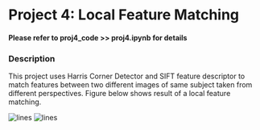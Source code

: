 # Project 4: Local Feature Matching

#### Please refer to proj4_code >> proj4.ipynb for details 

### Description
This project uses Harris Corner Detector and SIFT feature descriptor to match features between two different images of same subject taken from different perspectives.
Figure below shows result of a local feature matching.

<img src="results/vis_circles.jpg" alt="lines">  
<img src="results/vis_line.jpg" alt="lines">

